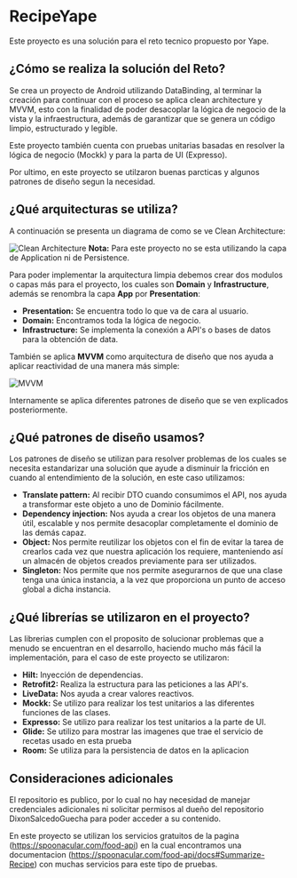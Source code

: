 # RecipeYape
Este proyecto es una solución para el reto tecnico propuesto por Yape.

## ¿Cómo se realiza la solución del Reto?

Se crea un proyecto de Android utilizando DataBinding, al terminar la creación para continuar con el proceso se aplica clean architecture y MVVM, esto con la finalidad de poder desacoplar la lógica de negocio de la vista y la infraestructura, además de garantizar que se genera un código limpio, estructurado y legible.

Este proyecto también cuenta con pruebas unitarias basadas en resolver la lógica de negocio (Mockk) y para la parta de UI (Expresso).

Por ultimo, en este proyecto se utilzaron buenas parcticas y algunos patrones de diseño segun la necesidad.


## ¿Qué arquitecturas se utiliza?

A continuación se presenta un diagrama de como se ve Clean Architecture:

![Clean Architecture](https://mahedee.net/assets/images/posts/2021/clean.png)
**Nota:** Para este proyecto no se esta utilizando la capa de Application ni de Persistence.

Para poder implementar la arquitectura limpia debemos crear dos modulos o capas más para el proyecto, los cuales son **Domain** y **Infrastructure**, además se renombra la capa **App** por **Presentation**:
* **Presentation:** Se encuentra todo lo que va de cara al usuario.
* **Domain:** Encontramos toda la lógica de negocio.
* **Infrastructure:** Se implementa la conexión a API's o bases de datos para la obtención de data.

También se aplica **MVVM** como arquitectura de diseño que nos ayuda a aplicar reactividad de una manera más simple:

![MVVM](https://www.adictosaltrabajo.com/wp-content/uploads/2020/06/MVVMPattern.png)

Internamente se aplica diferentes patrones de diseño que se ven explicados posteriormente.

## ¿Qué patrones de diseño usamos?

Los patrones de diseño se utilizan para resolver problemas de los cuales se necesita estandarizar una solución que ayude a disminuir la fricción en cuando al entendimiento de la solución, en este caso utilizamos:

* **Translate pattern:** Al recibir DTO cuando consumimos el API, nos ayuda a transformar este objeto a uno de Dominio fácilmente.
* **Dependency injection:** Nos ayuda a crear los objetos de una manera útil, escalable y nos permite desacoplar completamente el dominio de las demás capaz.
* **Object:** Nos permite reutilizar los objetos con el fin de evitar la tarea de crearlos cada vez que nuestra aplicación los requiere, manteniendo así un almacén de objetos creados previamente para ser utilizados.
* **Singleton:** Nos permite que nos permite asegurarnos de que una clase tenga una única instancia, a la vez que proporciona un punto de acceso global a dicha instancia.

## ¿Qué librerías se utilizaron en el proyecto?

Las librerias cumplen con el proposito de solucionar problemas que a menudo se encuentran en el desarrollo, haciendo mucho más fácil la implementación, para el caso de este proyecto se utilizaron:

* **Hilt:** Inyección de dependencias.
* **Retrofit2:** Realiza la estructura para las peticiones a las API's.
* **LiveData:** Nos ayuda a crear valores reactivos.
* **Mockk:** Se utilizo para realizar los test unitarios a las diferentes funciones de las clases.
* **Expresso:** Se utilizo para realizar los test unitarios a la parte de UI.
* **Glide:** Se utilizo para mostrar las imagenes que trae el servicio de recetas usado en esta prueba
* **Room:** Se utiliza para la persistencia de datos en la aplicacion

## Consideraciones adicionales

El repositorio es publico, por lo cual no hay necesidad de manejar credenciales adicionales ni solicitar permisos al dueño del repositorio DixonSalcedoGuecha para poder acceder a su contenido.

En este proyecto se utilizan los servicios gratuitos de la pagina  (https://spoonacular.com/food-api) en la cual encontramos una documentacion (https://spoonacular.com/food-api/docs#Summarize-Recipe) con muchas servicios para este tipo de pruebas.

